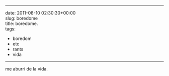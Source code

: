 
---
date: 2011-08-10 02:30:30+00:00  
slug: boredome  
title: boredome.  
tags:  
- boredom  
- etc  
- rants  
- vida  

---
  
me aburri de la vida.  
